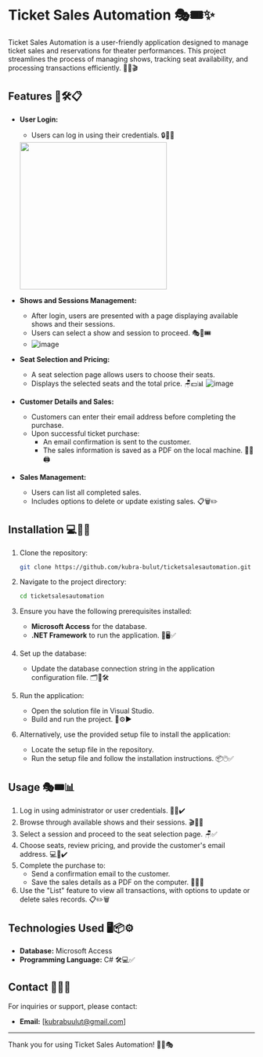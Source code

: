 # Ticket Sales Automation 🎭🎟️✨

Ticket Sales Automation is a user-friendly application designed to manage ticket sales and reservations for theater performances. This project streamlines the process of managing shows, tracking seat availability, and processing transactions efficiently. 🎉💼🎬

## Features 🌟🛠️📋

- **User Login:**

  - Users can log in using their credentials. 🔒👤✅
   <img src="https://github.com/user-attachments/assets/d9894dc0-938d-461b-9c0a-254dcb3b7c77" width="300" height="300" />



- **Shows and Sessions Management:**

  - After login, users are presented with a page displaying available shows and their sessions.
  - Users can select a show and session to proceed. 🎭📅🎟️
  - ![image](https://github.com/user-attachments/assets/f886dbd2-61b8-47ff-becc-db40371b67cf)


- **Seat Selection and Pricing:**

  - A seat selection page allows users to choose their seats.
  - Displays the selected seats and the total price. 🪑💵📊
![image](https://github.com/user-attachments/assets/4eb49a1a-e8ab-4af8-b7f8-51241925b1d7)

- **Customer Details and Sales:**

  - Customers can enter their email address before completing the purchase.
  - Upon successful ticket purchase:
    - An email confirmation is sent to the customer.
    - The sales information is saved as a PDF on the local machine. 📧📂🖨️

- **Sales Management:**

  - Users can list all completed sales.
  - Includes options to delete or update existing sales. 📋🗑️✏️

## Installation 💻🔧🚀

1. Clone the repository:

   ```bash
   git clone https://github.com/kubra-bulut/ticketsalesautomation.git
   ```

2. Navigate to the project directory:

   ```bash
   cd ticketsalesautomation
   ```

3. Ensure you have the following prerequisites installed:

   - **Microsoft Access** for the database.
   - **.NET Framework** to run the application. 💾🖥️✅

4. Set up the database:

   - Update the database connection string in the application configuration file. 🗂️🔗🛠️

5. Run the application:

   - Open the solution file in Visual Studio.
   - Build and run the project. 📂⚙️▶️

6. Alternatively, use the provided setup file to install the application:

   - Locate the setup file in the repository.
   - Run the setup file and follow the installation instructions. 📦🖱️✅

## Usage 🎭🎟️📊

1. Log in using administrator or user credentials. 🔑👥✔️
2. Browse through available shows and their sessions. 🎬📅✅
3. Select a session and proceed to the seat selection page. 🪑✅
4. Choose seats, review pricing, and provide the customer's email address. 💻📧✔️
5. Complete the purchase to:
   - Send a confirmation email to the customer.
   - Save the sales details as a PDF on the computer. 📩📄💾
6. Use the "List" feature to view all transactions, with options to update or delete sales records. 📋✏️🗑️

## Technologies Used 🖥️📦⚙️

- **Database:** Microsoft Access
- **Programming Language:** C# 🛠️💻✅



## Contact 📧💬🌟

For inquiries or support, please contact:

- **Email:** [[kubrabuulut@gmail.com](mailto\:your-email@example.com)]

---

Thank you for using Ticket Sales Automation! 🎉🙌🎭

